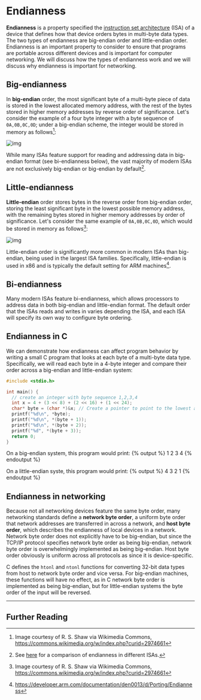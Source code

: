 <link rel="stylesheet" href="https://cdnjs.cloudflare.com/ajax/libs/prism-themes/1.9.0/prism-a11y-dark.min.css" integrity="sha512-bd1K4DEquIavX49RSZHIE0Ye6RFOVlGLhtGow9KDbLYqOd/ufhshkP0GoJoVR1jqj7FmOffvVIKuq1tcXlN9ZA==" crossorigin="anonymous" referrerpolicy="no-referrer" />

# Endianness

**Endianness** is a property specified the [instruction set architecture](../isa) (ISA) of a device that defines how that device orders bytes in multi-byte data types. The two types of endianness are big-endian order and little-endian order. Endianness is an important property to consider to ensure that programs are portable across different devices and is important for computer networking. We will discuss how the types of endianness work and we will discuss why endianness is important for networking. 

## Big-endianness

In **big-endian** order, the most significant byte of a multi-byte piece of data is stored in the lowest allocated memory address, with the rest of the bytes stored in higher memory addresses by reverse order of significance. Let's consider the example of a four byte integer with a byte sequence of `0A,0B,0C,0D`; under a big-endian scheme, the integer would be stored in memory as follows[^1]:

![img](../static/endianness/bigendian.png)

While many ISAs feature support for reading and addressing data in big-endian format (see bi-endianness below), the vast majority of modern ISAs are not exclusively big-endian or big-endian by default[^2].

## Little-endianness

**Little-endian** order stores bytes in the reverse order from big-endian order, storing the least significant byte in the lowest possible memory address, with the remaining bytes stored in higher memory addresses by order of significance. Let's consider the same example of `0A,0B,0C,0D`, which would be stored in memory as follows[^1]:

![img](../static/endianness/littleendian.png)

Little-endian order is significantly more common in modern ISAs than big-endian, being used in the largest ISA families. Specifically, little-endian is used in x86 and is typically the default setting for ARM machines[^3].

## Bi-endianness

Many modern ISAs feature bi-endianness, which allows processors to address data in both big-endian and little-endian format. The default order that the ISAs reads and writes in varies depending the ISA, and each ISA will specify its own way to configure byte ordering.

## Endianness in C

We can demonstrate how endianness can affect program behavior by writing a small C program that looks at each byte of a multi-byte data type. Specifically, we will read each byte in a 4-byte integer and compare their order across a big-endian and little-endian system:

```c
#include <stdio.h>

int main() {
  // create an integer with byte sequence 1,2,3,4
  int x = 4 + (3 << 8) + (2 << 16) + (1 << 24);
  char* byte = (char *)&x; // Create a pointer to point to the lowest addressed byte of `x`
  printf("%d\n", *byte);
  printf("%d\n", *(byte + 1));
  printf("%d\n", *(byte + 2));
  printf("%d", *(byte + 3));
  return 0;
}
```

On a big-endian system, this program would print:
{% output %}
1
2
3
4
{% endoutput %}

On a little-endian syste, this program would print:
{% output %}
4
3
2
1
{% endoutput %}

## Endianness in networking

Because not all networking devices feature the same byte order, many networking standards define a **network byte order**, a uniform byte order that network addresses are transferred in across a network, and **host byte order**, which describes the endianness of local devices in a network. Network byte order does not explicitly have to be big-endian, but since the TCP/IP protocol specifies network byte order as being big-endian, network byte order is overwhelmingly implemented as being big-endian. Host byte order obviously is uniform across all protocols as since it is device-specific.

C defines the `htonl` and `ntonl` functions for converting 32-bit data types from host to network byte order and vice versa. For big-endian machines, these functions will have no effect, as in C network byte order is implemented as being big-endian, but for little-endian systems the byte order of the input will be reversed.

<hr class="solid">

[^1]: Image courtesy of R. S. Shaw via Wikimedia Commons, https://commons.wikimedia.org/w/index.php?curid=2974661
[^2]: See [here](https://en.wikipedia.org/wiki/Comparison_of_instruction_set_architectures) for a comparison of endianness in different ISAs.
[^3]: https://developer.arm.com/documentation/den0013/d/Porting/Endianness

## Further Reading 
